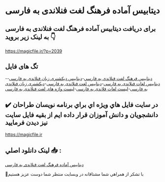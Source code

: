 # دیتابیس آماده فرهنگ لغت فنلاندی به فارسی

## برای دریافت دیتابیس آماده فرهنگ لغت فنلاندی به فارسی به لینک زیر بروید 👇

https://magicfile.ir/?p=2039

## تگ های فایل

-[ديتابيس فرهنگ لغت فنلاندي به فارسي](https://magicfile.ir/product/%d8%af%d9%8a%d8%aa%d8%a7%d8%a8%d9%8a%d8%b3-%d9%81%d8%b1%d9%87%d9%86%da%af-%d9%84%d8%ba%d8%aa-%d9%81%d9%86%d9%84%d8%a7%d9%86%d8%af%d9%8a-%d8%a8%d9%87-%d9%81%d8%a7%d8%b1%d8%b3%d9%8a/)-[دیتابیس دیکشنری زبان فنلاندی به فارسی](https://magicfile.ir/product/%d8%af%d9%8a%d8%aa%d8%a7%d8%a8%d9%8a%d8%b3-%d9%81%d8%b1%d9%87%d9%86%da%af-%d9%84%d8%ba%d8%aa-%d9%81%d9%86%d9%84%d8%a7%d9%86%d8%af%d9%8a-%d8%a8%d9%87-%d9%81%d8%a7%d8%b1%d8%b3%d9%8a/)-[دیتابیس لغات فنلاندی به فارسی](https://magicfile.ir/product/%d8%af%d9%8a%d8%aa%d8%a7%d8%a8%d9%8a%d8%b3-%d9%81%d8%b1%d9%87%d9%86%da%af-%d9%84%d8%ba%d8%aa-%d9%81%d9%86%d9%84%d8%a7%d9%86%d8%af%d9%8a-%d8%a8%d9%87-%d9%81%d8%a7%d8%b1%d8%b3%d9%8a/)-[دیتابیس لغت فنلاندی به فارسی](https://magicfile.ir/product/%d8%af%d9%8a%d8%aa%d8%a7%d8%a8%d9%8a%d8%b3-%d9%81%d8%b1%d9%87%d9%86%da%af-%d9%84%d8%ba%d8%aa-%d9%81%d9%86%d9%84%d8%a7%d9%86%d8%af%d9%8a-%d8%a8%d9%87-%d9%81%d8%a7%d8%b1%d8%b3%d9%8a/)-[دیکشنری زبان فنلاندی به فارسی](https://magicfile.ir/product/%d8%af%d9%8a%d8%aa%d8%a7%d8%a8%d9%8a%d8%b3-%d9%81%d8%b1%d9%87%d9%86%da%af-%d9%84%d8%ba%d8%aa-%d9%81%d9%86%d9%84%d8%a7%d9%86%d8%af%d9%8a-%d8%a8%d9%87-%d9%81%d8%a7%d8%b1%d8%b3%d9%8a/)-[لیست لغات فلاندی به فارسی](https://magicfile.ir/product/%d8%af%d9%8a%d8%aa%d8%a7%d8%a8%d9%8a%d8%b3-%d9%81%d8%b1%d9%87%d9%86%da%af-%d9%84%d8%ba%d8%aa-%d9%81%d9%86%d9%84%d8%a7%d9%86%d8%af%d9%8a-%d8%a8%d9%87-%d9%81%d8%a7%d8%b1%d8%b3%d9%8a/)-[لیست واژه های لغت فنلاندی به فارسی](https://magicfile.ir/product/%d8%af%d9%8a%d8%aa%d8%a7%d8%a8%d9%8a%d8%b3-%d9%81%d8%b1%d9%87%d9%86%da%af-%d9%84%d8%ba%d8%aa-%d9%81%d9%86%d9%84%d8%a7%d9%86%d8%af%d9%8a-%d8%a8%d9%87-%d9%81%d8%a7%d8%b1%d8%b3%d9%8a/)

## ✔️ در سايت فايل هاي ويژه اي براي برنامه نويسان طراحان دانشجويان و دانش آموزان قرار داده ايم از بقيه فايل سايت نيز ديدن فرماييد

https://magicfile.ir


## لينک دانلود اصلي 📥 :

[دیتابیس آماده فرهنگ لغت فنلاندی به فارسی](https://magicfile.ir/product/%d8%af%d9%8a%d8%aa%d8%a7%d8%a8%d9%8a%d8%b3-%d9%81%d8%b1%d9%87%d9%86%da%af-%d9%84%d8%ba%d8%aa-%d9%81%d9%86%d9%84%d8%a7%d9%86%d8%af%d9%8a-%d8%a8%d9%87-%d9%81%d8%a7%d8%b1%d8%b3%d9%8a/) 


🙏با تشکر از همراهي شما مشتاقانه در وبسایت منتظر شما دوست عزیز هستیم


